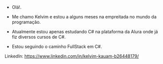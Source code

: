 * Olá!.

* Me chamo Kelvim e estou a alguns meses na empreitada no mundo da programação. 
* Atualmente estou apenas estudando C# na plataforma da Alura onde já fiz diversos cursos de C#.
* Estou seguindo o caminho FullStack em C#.


LinkedIn:
https://www.linkedin.com/in/kelvim-kauam-b26448179/
